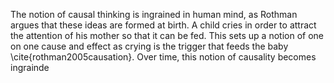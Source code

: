 The notion of causal thinking is ingrained in human mind, as Rothman argues that these ideas are formed at birth. A child cries in order to attract the attention of his mother so that it can be fed. This sets up a notion of one on one cause and effect as crying is the trigger that feeds the baby \cite{rothman2005causation}. Over time, this notion of causality becomes ingrainde